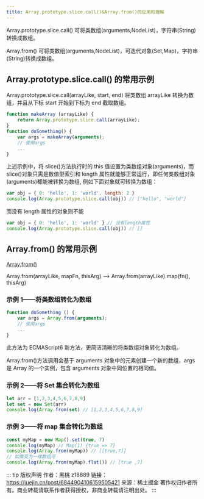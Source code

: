 ```yaml
---
title: Array.prototype.slice.call()&Array.from()的应用和理解
---
```


Array.prototype.slice.call() 可将类数组(arguments,NodeList)，字符串(String)转换成数组。

Array.from() 可将类数组(arguments,NodeList)，可迭代对象(Set,Map)，字符串(String)转换成数组。

## Array.prototype.slice.call() 的常用示例

Array.prototype.slice.call(arrayLike, start, end) 将类数组 arrayLike 转换为数组，并且从下标 start 开始到下标为 end 截取数组。

```js
function makeArray (arrayLike) {
    return Array.prototype.slice.call(arrayLike);
}
function doSomething() {
    var args = makeArray(arguments);
    // 使用args
    ...
}
```

上述示例中，将 slice()方法执行时的 this 值设置为类数组对象(arguments)，而 slice()对象只需是数值型索引和 length 属性就能够正常运行，即任何类数组对象(arguments)都能被转换为数组, 例如下面对象就可转换为数组：

```js
var obj = { 0: 'hello', 1: 'world', length: 2 }
console.log(Array.prototype.slice.call(obj)) // ["hello", "world"]
```

而没有 length 属性的对象则不能

```js
var obj = { 0: 'hello', 1: 'world' } // 没有length属性
console.log(Array.prototype.slice.call(obj)) // []
```

## Array.from() 的常用示例

[Array.from()](https://developer.mozilla.org/zh-CN/docs/Web/JavaScript/Reference/Global_Objects/Array/from)

Array.from(arrayLike, mapFn, thisArg) --> Array.from(arrayLike).map(fn(), thisArg)

### 示例 1——将类数组转化为数组

```js
function doSomething () {
    var args = Array.from(arguments);
    // 使用args
    ...
}
```

此方法为 ECMAScript6 新方法，更简洁清晰的将类数组对象转化为数组。

Array.from()方法调用会基于 arguments 对象中的元素创建一个新的数组，args 是 Array 的一个实例，包含 arguments 对象中同位置的相同值。

### 示例 2——将 Set 集合转化为数组

```js
let arr = [1,2,3,4,5,6,7,8,9]
let set = new Set(arr)
console.log(Array.from(set) // [1,2,3,4,5,6,7,8,9]
```

### 示例 3——将 map 集合转化为数组

```js
const myMap = new Map().set(true, 7)
console.log(myMap) // Map(1) {true => 7}
console.log(Array.from(myMap)) // [[true,7]]
// 如需变为一维数组可
console.log(Array.from(myMap).flat()) // [true ,7]
```

::: tip 版权声明
作者：黑桃 z18889
链接：https://juejin.cn/post/6844904106159505421
来源：稀土掘金
著作权归作者所有。商业转载请联系作者获得授权，非商业转载请注明出处。
:::
